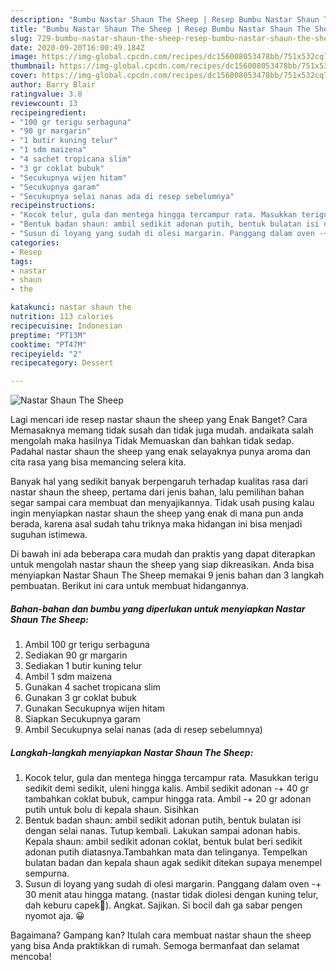 ```yaml
---
description: "Bumbu Nastar Shaun The Sheep | Resep Bumbu Nastar Shaun The Sheep Yang Sedap"
title: "Bumbu Nastar Shaun The Sheep | Resep Bumbu Nastar Shaun The Sheep Yang Sedap"
slug: 729-bumbu-nastar-shaun-the-sheep-resep-bumbu-nastar-shaun-the-sheep-yang-sedap
date: 2020-09-20T16:00:49.184Z
image: https://img-global.cpcdn.com/recipes/dc156008053478bb/751x532cq70/nastar-shaun-the-sheep-foto-resep-utama.jpg
thumbnail: https://img-global.cpcdn.com/recipes/dc156008053478bb/751x532cq70/nastar-shaun-the-sheep-foto-resep-utama.jpg
cover: https://img-global.cpcdn.com/recipes/dc156008053478bb/751x532cq70/nastar-shaun-the-sheep-foto-resep-utama.jpg
author: Barry Blair
ratingvalue: 3.8
reviewcount: 13
recipeingredient:
- "100 gr terigu serbaguna"
- "90 gr margarin"
- "1 butir kuning telur"
- "1 sdm maizena"
- "4 sachet tropicana slim"
- "3 gr coklat bubuk"
- "Secukupnya wijen hitam"
- "Secukupnya garam"
- "Secukupnya selai nanas ada di resep sebelumnya"
recipeinstructions:
- "Kocok telur, gula dan mentega hingga tercampur rata. Masukkan terigu sedikit demi sedikit, uleni hingga kalis. Ambil sedikit adonan -+ 40 gr tambahkan coklat bubuk, campur hingga rata. Ambil -+ 20 gr adonan putih untuk bolu di kepala shaun. Sisihkan"
- "Bentuk badan shaun: ambil sedikit adonan putih, bentuk bulatan isi dengan selai nanas. Tutup kembali. Lakukan sampai adonan habis. Kepala shaun: ambil sedikit adonan coklat, bentuk bulat beri sedikit adonan putih diatasnya.Tambahkan mata dan telinganya. Tempelkan bulatan badan dan kepala shaun agak sedikit ditekan supaya menempel sempurna."
- "Susun di loyang yang sudah di olesi margarin. Panggang dalam oven -+ 30 menit atau hingga matang. (nastar tidak diolesi dengan kuning telur, dah keburu capek🤭). Angkat. Sajikan. Si bocil dah ga sabar pengen nyomot aja. 😀"
categories:
- Resep
tags:
- nastar
- shaun
- the

katakunci: nastar shaun the 
nutrition: 113 calories
recipecuisine: Indonesian
preptime: "PT13M"
cooktime: "PT47M"
recipeyield: "2"
recipecategory: Dessert

---
```



![Nastar Shaun The Sheep](https://img-global.cpcdn.com/recipes/dc156008053478bb/751x532cq70/nastar-shaun-the-sheep-foto-resep-utama.jpg)

Lagi mencari ide resep nastar shaun the sheep yang Enak Banget? Cara Memasaknya memang tidak susah dan tidak juga mudah. andaikata salah mengolah maka hasilnya Tidak Memuaskan dan bahkan tidak sedap. Padahal nastar shaun the sheep yang enak selayaknya punya aroma dan cita rasa yang bisa memancing selera kita.



Banyak hal yang sedikit banyak berpengaruh terhadap kualitas rasa dari nastar shaun the sheep, pertama dari jenis bahan, lalu pemilihan bahan segar sampai cara membuat dan menyajikannya. Tidak usah pusing kalau ingin menyiapkan nastar shaun the sheep yang enak di mana pun anda berada, karena asal sudah tahu triknya maka hidangan ini bisa menjadi suguhan istimewa.


Di bawah ini ada beberapa cara mudah dan praktis yang dapat diterapkan untuk mengolah nastar shaun the sheep yang siap dikreasikan. Anda bisa menyiapkan Nastar Shaun The Sheep memakai 9 jenis bahan dan 3 langkah pembuatan. Berikut ini cara untuk membuat hidangannya.

<!--inarticleads1-->

##### Bahan-bahan dan bumbu yang diperlukan untuk menyiapkan Nastar Shaun The Sheep:

1. Ambil 100 gr terigu serbaguna
1. Sediakan 90 gr margarin
1. Sediakan 1 butir kuning telur
1. Ambil 1 sdm maizena
1. Gunakan 4 sachet tropicana slim
1. Gunakan 3 gr coklat bubuk
1. Gunakan Secukupnya wijen hitam
1. Siapkan Secukupnya garam
1. Ambil Secukupnya selai nanas (ada di resep sebelumnya)




<!--inarticleads2-->

##### Langkah-langkah menyiapkan Nastar Shaun The Sheep:

1. Kocok telur, gula dan mentega hingga tercampur rata. Masukkan terigu sedikit demi sedikit, uleni hingga kalis. Ambil sedikit adonan -+ 40 gr tambahkan coklat bubuk, campur hingga rata. Ambil -+ 20 gr adonan putih untuk bolu di kepala shaun. Sisihkan
1. Bentuk badan shaun: ambil sedikit adonan putih, bentuk bulatan isi dengan selai nanas. Tutup kembali. Lakukan sampai adonan habis. Kepala shaun: ambil sedikit adonan coklat, bentuk bulat beri sedikit adonan putih diatasnya.Tambahkan mata dan telinganya. Tempelkan bulatan badan dan kepala shaun agak sedikit ditekan supaya menempel sempurna.
1. Susun di loyang yang sudah di olesi margarin. Panggang dalam oven -+ 30 menit atau hingga matang. (nastar tidak diolesi dengan kuning telur, dah keburu capek🤭). Angkat. Sajikan. Si bocil dah ga sabar pengen nyomot aja. 😀




Bagaimana? Gampang kan? Itulah cara membuat nastar shaun the sheep yang bisa Anda praktikkan di rumah. Semoga bermanfaat dan selamat mencoba!
